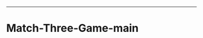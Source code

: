------------------------------------------------------------------------------------------------
# Match-Three-Game-main
